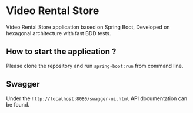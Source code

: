 # Video Rental Store

Video Rental Store application based on Spring Boot, Developed on hexagonal architecture with fast BDD tests.

## How to start the application ?
Please clone the repository and run ``spring-boot:run`` from command line. 

## Swagger
Under the ``http://localhost:8080/swagger-ui.html`` API documentation can be found.